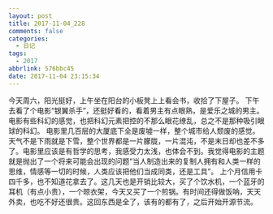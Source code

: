 ```yaml
---
layout: post
title: 2017-11-04_228
comments: false
categories:
  - 日记
tags:
  - 2017
abbrlink: 576bbc45
date: 2017-11-04 23:15:34
---
```


  今天周六，阳光挺好，上午坐在阳台的小板凳上上看会书，收拾了下屋子。
  下午去看了个电影&ldquo;银翼杀手&rdquo;，还挺好看的，看着男主有点眼熟，是爱乐之城的男主。电影有些科幻的感觉，也把科幻元素把控的不那么眼花缭乱，总之不是那种吸引眼球的科幻。
  电影里几百层的大厦底下全是废墟一样，整个城市给人颓废的感觉。天气不是下雨就是下雪，整个世界都是一片朦胧，一片混沌，不是末日却也差不多了。电影里应该是有哲学的思考，我感受力太浅，也体会不到。我觉得电影的主题就是抛出了一个将来可能会出现的问题&ldquo;当人制造出来的复制人拥有和人类一样的思维，情感等一切的时候，人类应该把他们当成同类，还是工具&rdquo;。
  上个月信用卡四千多，也不知道花拿去了。这几天也是开销比较大，买了个饮水机，一个蓝牙的耳机（有点小贵），一个晾衣架，今天又买了一个煎锅。有时间还得做饭呐，天天外卖，也吃不好还很贵。这回东西是全了，该有的都有了，之后开始开源节流。
